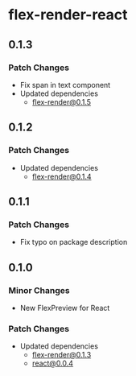 # flex-render-react

## 0.1.3

### Patch Changes

- Fix span in text component
- Updated dependencies
  - flex-render@0.1.5

## 0.1.2

### Patch Changes

- Updated dependencies
  - flex-render@0.1.4

## 0.1.1

### Patch Changes

- Fix typo on package description

## 0.1.0

### Minor Changes

- New FlexPreview for React

### Patch Changes

- Updated dependencies
  - flex-render@0.1.3
  - react@0.0.4

